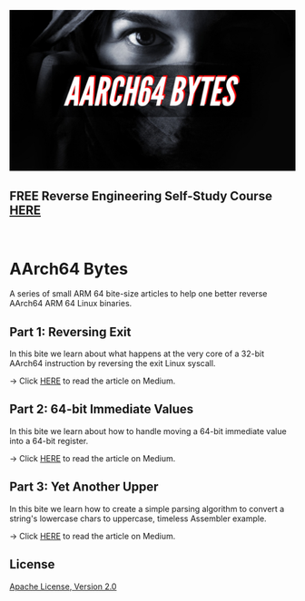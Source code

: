 ![image](https://github.com/mytechnotalent/AArch64-Bytes/blob/main/AArch64%20Bytes.png?raw=true)

## FREE Reverse Engineering Self-Study Course [HERE](https://github.com/mytechnotalent/Reverse-Engineering-Tutorial)

<br>

# AArch64 Bytes
A series of small ARM 64 bite-size articles to help one better reverse AArch64 ARM 64 Linux binaries.

## Part 1: Reversing Exit
In this bite we learn about what happens at the very core of a 32-bit AArch64 instruction by reversing the exit Linux syscall.

-> Click [HERE](https://medium.com/@mytechnotalent/aarch-64-bytes-part-1-reversing-exit-f7e4775d5e14) to read the article on Medium.

## Part 2: 64-bit Immediate Values
In this bite we learn about how to handle moving a 64-bit immediate value into a 64-bit register.

-> Click [HERE](https://medium.com/@mytechnotalent/aarch-64-bytes-part-2-64-bit-immediate-values-d9daa5256d76) to read the article on Medium.

## Part 3: Yet Another Upper
In this bite we learn how to create a simple parsing algorithm to convert a string's lowercase chars to uppercase, timeless Assembler example.

-> Click [HERE](https://medium.com/@mytechnotalent/aarch-64-bytes-part-e-yet-another-upper-6dcb56bb7e91) to read the article on Medium.

## License
[Apache License, Version 2.0](https://www.apache.org/licenses/LICENSE-2.0)
